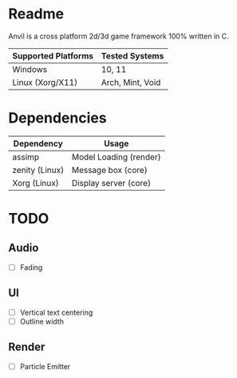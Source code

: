 # Readme

Anvil is a cross platform 2d/3d game framework 100% written in C.

| Supported Platforms | Tested Systems   |
|---------------------|------------------|
| Windows             | 10, 11           |
| Linux (Xorg/X11)    | Arch, Mint, Void |


# Dependencies

| Dependency     | Usage                  |
|----------------|------------------------|
| assimp         | Model Loading (render) |
| zenity (Linux) | Message box (core)     |
| Xorg (Linux)   | Display server (core)  |

# TODO

## Audio
- [ ] Fading

## UI
- [ ] Vertical text centering
- [ ] Outline width

## Render
- [ ] Particle Emitter